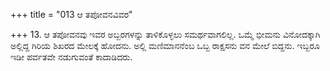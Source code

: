 +++
title = "013 ಆ ತಪೋವನವಿವರ"

+++
13. ಆ ತಪೋವನವು ಇವರ ಅಬ್ಬರಗಳನ್ನು ತಾಳಿಕೊಳ್ಳಲು ಸಮರ್ಥವಾಗಲಿಲ್ಲ. ಒಮ್ಮೆ ಭೀಮನು ವಿನೋದಕ್ಕಾಗಿ ಅಲ್ಲಿದ್ದ ಗಿರಿಯ ಶಿಖರದ ಮೇಲಕ್ಕೆ ಹೋದನು. ಅಲ್ಲಿ ಮಣಿಮಾನನೆಂಬ ಒಬ್ಬ ರಾಕ್ಷಸನು ವನ ಮೇಲೆ ಬಿದ್ದನು. ಇಬ್ಬರೂ ಇಡೀ ಪರ್ವತವೇ ನಡುಗುವಂತೆ ಕಾದಾಡಿದರು.